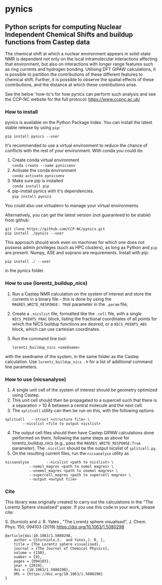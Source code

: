 # pynics
## Python scripts for computing Nuclear Independent Chemical Shifts and buildup functions from Castep data

The chemical shift at which a nuclear environment appears in solid-state NMR is dependent not only on the local intramolecular interactions affecting that environment, but also on interactions with longer range features such as ring currents and hydrogen bonding. Utilising DFT GIPAW calculations, it is possible to partition the contributions of these different features to chemical shift. Further, it is possible to observe the spatial effects of these contributions, and the distance at which these contributions arise.

See the below 'how-to's for how pynics can perform such analysis and see the CCP-NC website for the full protocol: https://www.ccpnc.ac.uk/



### How to install

pynics is available on the Python Package Index. You can install the latest stable release by using `pip`:

    pip install pynics --user

It's recommended to use a virtual environment to reduce the chance of conflicts with the rest of your environment. With conda you could do:

 1. Create conda virtual environment   
    `conda create --name pynicsenv`
 2. Activate the conda environment   
    `conda activate pynicsenv`
 3. Make sure pip is installed   
    `conda install pip`
 4. pip-install pynics with it's dependencies.   
    `pip install pynics`

You could also use virtualenv to manage your virtual environments. 

Alternatively, you can get the latest version (not guaranteed to be stable) from github:

    git clone https://github.com/CCP-NC/pynics.git
    pip install ./pynics --user
 
This approach should work even on machines for which one does not possess admin privileges (such as HPC clusters), as long as Python and `pip` are present.
Numpy, ASE and soprano are requirements. Install with pip:

    pip install ./ --user

in the pynics folder.

### How to use (lorentz_buildup_nics)

1. Run a Castep NMR calculation on the system of interest and store the currents in a binary file - this is done by using the 
`MAGRES_WRITE_RESPONSE: TRUE` parameter in the `.param` file;
2. Create a `.nicslist` file, formatted like the `.cell` file, with a single `NICS_POINTS_FRAC` block, listing the
fractional coordinates of all points for which the NICS buildup functions are desired, or a `NICS_POINTS_ABS` block, which can use cartesian coordinates.
3. Run the command line tool:

    `lorentz_buildup_nics <seedname>`
    
with the seedname of the system, in the same folder as the Castep calculation.
Use `lorentz_buildup_nics -h` for a list of additional command line parameters.

### How to use (nicsanalyse)

1. A single unit cell of the system of interest should be geometry optimized using Castep.
2. This unit cell should then be propagated to a supercell such that there is a separation > 10 Å between a central molecule and the next cell.
3. The `splitcell` utility can then be run on this, with the following options

```
splitcell 	--struct <structure file> \
		--nicslist <file to output nicslist>
```

4. The output cell files should then have Castep GIPAW calculations done performed on them, following the same steps as above for lorentz_buildup_nics (e.g., pass the `MAGRES_WRITE_RESPONSE:True` parameter). The `.nicslist` should be the output nicslist of `splitcell.py`.
5. On the resulting current files, run the `nicsanalyse` utility as

```
nicsanalyse        --nicslist <path to nicslist> \
		   --nomol_magres <path to nomol magres> \
		   --onemol_magres <path to onemol magres> \
		   --supercell_magres <path to supercell magres> \
		   --output <output file> 
```

### Cite
This library was originally created to carry out the calculations in the "The Lorentz Sphere visualised" paper. If you use this code in your work, please cite:

S. Sturniolo and J. R. Yates , "The Lorentz sphere visualised", J. Chem. Phys. 150, 094103 (2019) https://doi.org/10.1063/1.5080298

```
@article{doi:10.1063/1.5080298,
	author = {Sturniolo,S.  and Yates,J. R. },
	title = {The Lorentz sphere visualised},
	journal = {The Journal of Chemical Physics},
	volume = {150},
	number = {9},
	pages = {094103},
	year = {2019},
	doi = {10.1063/1.5080298},
	URL = {https://doi.org/10.1063/1.5080298}
}
```
